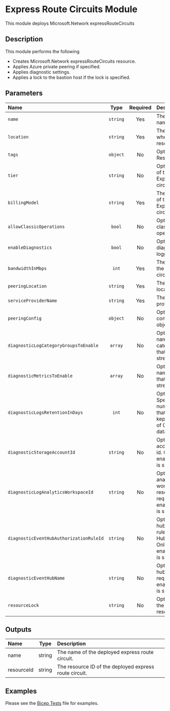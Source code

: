 # Express Route Circuits Module

This module deploys Microsoft.Network expressRouteCircuits

## Description

This module performs the following

- Creates Microsoft.Network expressRouteCircuits resource.
- Applies Azure private peering if specified.
- Applies diagnostic settings.
- Applies a lock to the bastion host if the lock is specified.

## Parameters

| Name                                    | Type     | Required | Description                                                                                                             |
| :-------------------------------------- | :------: | :------: | :---------------------------------------------------------------------------------------------------------------------- |
| `name`                                  | `string` | Yes      | The resource name.                                                                                                      |
| `location`                              | `string` | Yes      | The geo-location where the resource lives.                                                                              |
| `tags`                                  | `object` | No       | Optional. Resource tags.                                                                                                |
| `tier`                                  | `string` | No       | Optional. The sku of this ExpressRoute circuit.                                                                         |
| `billingModel`                          | `string` | Yes      | The billing model of the ExpressRoute circuit.                                                                          |
| `allowClassicOperations`                | `bool`   | No       | Optional. Allow classic operations.                                                                                     |
| `enableDiagnostics`                     | `bool`   | No       | Optional. Enable diagnostic logging.                                                                                    |
| `bandwidthInMbps`                       | `int`    | Yes      | The bandwidth of the ExpressRoute circuit.                                                                              |
| `peeringLocation`                       | `string` | Yes      | The peering location.                                                                                                   |
| `serviceProviderName`                   | `string` | Yes      | The service provider name.                                                                                              |
| `peeringConfig`                         | `object` | No       | Optional. Peering configuration object.                                                                                 |
| `diagnosticLogCategoryGroupsToEnable`   | `array`  | No       | Optional. The name of log category groups that will be streamed.                                                        |
| `diagnosticMetricsToEnable`             | `array`  | No       | Optional. The name of metrics that will be streamed.                                                                    |
| `diagnosticLogsRetentionInDays`         | `int`    | No       | Optional. Specifies the number of days that logs will be kept for; a value of 0 will retain data indefinitely.          |
| `diagnosticStorageAccountId`            | `string` | No       | Optional. Storage account resource id. Only required if enableDiagnostics is set to true.                               |
| `diagnosticLogAnalyticsWorkspaceId`     | `string` | No       | Optional. Log analytics workspace resource id. Only required if enableDiagnostics is set to true.                       |
| `diagnosticEventHubAuthorizationRuleId` | `string` | No       | Optional. Event hub authorization rule for the Event Hubs namespace. Only required if enableDiagnostics is set to true. |
| `diagnosticEventHubName`                | `string` | No       | Optional. Event hub name. Only required if enableDiagnostics is set to true.                                            |
| `resourceLock`                          | `string` | No       | Optional. Specify the type of resource lock.                                                                            |

## Outputs

| Name       | Type   | Description                                            |
| :--------- | :----: | :----------------------------------------------------- |
| name       | string | The name of the deployed express route circuit.        |
| resourceId | string | The resource ID of the deployed express route circuit. |

## Examples

Please see the [Bicep Tests](test/main.test.bicep) file for examples.